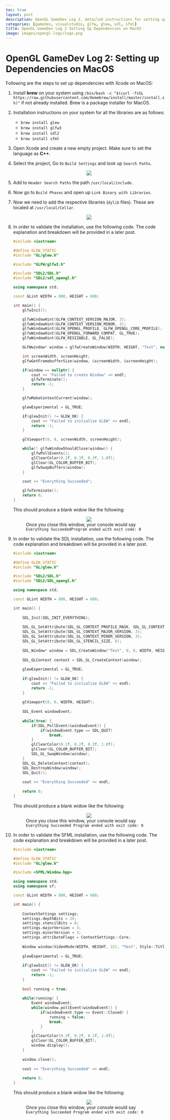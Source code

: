 ```yaml
---
toc: true
layout: post
description: OpenGL GameDev Log 2, detailed instructions for setting up and linking GLFW, GLEW, SDL and SFML with Xcode on MacOS.
categories: [gamedev, visualstudio, glfw, glew, sdl, sfml]
title: OpenGL GameDev Log 2 Setting Up Dependencies on MacOS
image: images/opengl-logs/logo.png
---
```

# OpenGL GameDev Log 2: Setting up Dependencies on MacOS

Following are the steps to set up dependencies with Xcode on MacOS:

1. Install **brew** on your system using `/bin/bash -c "$(curl -fsSL https://raw.githubusercontent.com/Homebrew/install/master/install.sh)"` if not already installed. Brew is a package installer for MacOS.
2. Installation instructions on your system for all the libraries are as follows:
    - `brew install glew`
    - `brew install glfw3`
    - `brew install sdl2`
    - `brew install sfml`
3. Open Xcode and create a new empty project. Make sure to set the language as **C++**.
4. Select the project, Go to `Build Settings` and look up `Search Paths`.

    <figure class="image">
        <center>
            <img src="{{site.baseurl}}/images/opengl-logs/log_2_1.png">
        </center>
    </figure>

5. Add to `Header Search Paths` the path `/usr/local/include`.
6. Now go to `Build Phases` and open up `Link Binary with Libraries`.
7. Now we need to add the respective libraries (`dylib` files). These are localed at `/usr/local/Cellar`.

    <figure class="image">
        <center>
            <img src="{{site.baseurl}}/images/opengl-logs/log_2_2.png">
        </center>
    </figure>

8. In order to validate the installation, use the following code. The code explanation and breakdown  will be provided in a later post.
    ```c++
    #include <iostream>

    #define GLEW_STATIC
    #include "GL/glew.h"

    #include "GLFW/glfw3.h"

    #include "SDL2/SDL.h"
    #include "SDL2/sdl_opengl.h"

    using namespace std;

    const GLint WIDTH = 800, HEIGHT = 600;

    int main() {
        glfwInit();

        glfwWindowHint(GLFW_CONTEXT_VERSION_MAJOR, 3);
        glfwWindowHint(GLFW_CONTEXT_VERSION_MINOR, 3);
        glfwWindowHint(GLFW_OPENGL_PROFILE, GLFW_OPENGL_CORE_PROFILE);
        glfwWindowHint(GLFW_OPENGL_FORWARD_COMPAT, GL_TRUE);
        glfwWindowHint(GLFW_RESIZABLE, GL_FALSE);

        GLFWwindow* window = glfwCreateWindow(WIDTH, HEIGHT, "Test", nullptr, nullptr);

        int screenWidth, screenHeight;
        glfwGetFramebufferSize(window, &screenWidth, &screenHeight);

        if(window == nullptr) {
            cout << "Failed to create Window" << endl;
            glfwTerminate();
            return -1;
        }

        glfwMakeContextCurrent(window);

        glewExperimental = GL_TRUE;

        if(glewInit() != GLEW_OK) {
            cout << "Failed to initialize GLEW" << endl;
            return -1;
        }

        glViewport(0, 0, screenWidth, screenHeight);

        while(! glfwWindowShouldClose(window)) {
            glfwPollEvents();
            glClearColor(0.2f, 0.3f, 0.3f, 1.0f);
            glClear(GL_COLOR_BUFFER_BIT);
            glfwSwapBuffers(window);
        }
        
        cout << "Everything Succeeded";

        glfwTerminate();
        return 0;
    }

    ```

    This should produce a blank widow like the following:

    <figure class="image">
        <center>
            <img src="{{site.baseurl}}/images/opengl-logs/log_2_3.png">
        </center>
        <figcaption>Once you close this window, your console would say <code>Everything SucceededProgram ended with exit code: 0</code></figcaption>
    </figure>

9. In order to validate the SDL installation, use the following code. The code explanation and breakdown  will be provided in a later post.
    ```c++
    #include <iostream>

    #define GLEW_STATIC
    #include "GL/glew.h"

    #include "SDL2/SDL.h"
    #include "SDL2/SDL_opengl.h"

    using namespace std;

    const GLint WIDTH = 800, HEIGHT = 600;

    int main() {
        
        SDL_Init(SDL_INIT_EVERYTHING);
        
        SDL_GL_SetAttribute(SDL_GL_CONTEXT_PROFILE_MASK, SDL_GL_CONTEXT_PROFILE_CORE);
        SDL_GL_SetAttribute(SDL_GL_CONTEXT_MAJOR_VERSION, 3);
        SDL_GL_SetAttribute(SDL_GL_CONTEXT_MINOR_VERSION, 3);
        SDL_GL_SetAttribute(SDL_GL_STENCIL_SIZE, 8);
        
        SDL_Window* window = SDL_CreateWindow("Test", 0, 0, WIDTH, HEIGHT, SDL_WINDOW_OPENGL);
        
        SDL_GLContext context = SDL_GL_CreateContext(window);
        
        glewExperimental = GL_TRUE;
        
        if(glewInit() != GLEW_OK) {
            cout << "Failed to initialize GLEW" << endl;
            return -1;
        }
        
        glViewport(0, 0, WIDTH, HEIGHT);
        
        SDL_Event windowEvent;
        
        while(true) {
            if(SDL_PollEvent(&windowEvent)) {
                if(windowEvent.type == SDL_QUIT)
                    break;
            }
            glClearColor(0.1f, 0.2f, 0.3f, 1.0f);
            glClear(GL_COLOR_BUFFER_BIT);
            SDL_GL_SwapWindow(window);
        }
        SDL_GL_DeleteContext(context);
        SDL_DestroyWindow(window);
        SDL_Quit();
        
        cout << "Everything Succeeded" << endl;
        
        return 0;
    }
    ```

    This should produce a blank widow like the following:

    <figure class="image">
        <center>
            <img src="{{site.baseurl}}/images/opengl-logs/log_2_4.png">
        </center>
        <figcaption>Once you close this window, your console would say <code>Everything Succeeded Program ended with exit code: 0</code></figcaption>
    </figure>

10. In order to validate the SFML installation, use the following code. The code explanation and breakdown  will be provided in a later post.

    ```c++
    #include <iostream>

    #define GLEW_STATIC
    #include "GL/glew.h"

    #include <SFML/Window.hpp>

    using namespace std;
    using namespace sf;

    const GLint WIDTH = 800, HEIGHT = 600;

    int main() {
        
        ContextSettings settings;
        settings.depthBits = 24;
        settings.stencilBits = 8;
        settings.majorVersion = 3;
        settings.minorVersion = 3;
        settings.attributeFlags = ContextSettings::Core;
        
        Window window(VideoMode(WIDTH, HEIGHT, 32), "Test", Style::Titlebar | Style::Close, settings);
        
        glewExperimental = GL_TRUE;
        
        if(glewInit() != GLEW_OK) {
            cout << "Failed to initialize GLEW" << endl;
            return -1;
        }
        
        bool running = true;
        
        while(running) {
            Event windowEvent;
            while(window.pollEvent(windowEvent)) {
                if(windowEvent.type == Event::Closed) {
                    running = false;
                    break;
                }
            }
            glClearColor(0.3f, 0.2f, 0.1f, 1.0f);
            glClear(GL_COLOR_BUFFER_BIT);
            window.display();
        }
        
        window.close();
        
        cout << "Everything Succeeded" << endl;
        
        return 0;
    }
    ```

    This should produce a blank widow like the following:

    <figure class="image">
        <center>
            <img src="{{site.baseurl}}/images/opengl-logs/log_2_5.png">
        </center>
        <figcaption>Once you close this window, your console would say <code>Everything Succeeded Program ended with exit code: 0</code></figcaption>
    </figure>